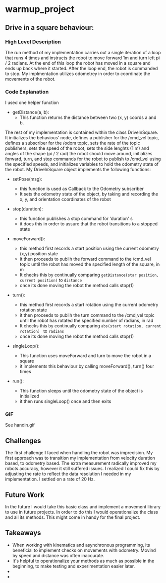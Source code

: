 # warmup_project

## Drive in a square behaviour:

### High Level Description
The run method of my implementation carries out a single iteration of a loop that runs 4 times and instructs the robot to move forward 1m and turn left pi / 2 radians. At the end of this loop the robot has moved in a square and ends up back where it started. After the loop end, the robot is commanded to stop. My implmentation utilizes odometrey in order to coordinate the movements of the robot. 

### Code Explanation
I used one helper function
- getDistance(a, b):
	- This function returns the distance between two (x, y) coords a and b. 

The rest of my implementation is contained within the class DriveInSquare. It initializes the behavious' node, defines a publisher for the /cmd_vel topic, defines a subscriber for the /odom topic, sets the rate of the topic publishers, sets the speed of the robot, sets the side lenghts (1 m) and angles of the shape (pi / 2 rad) the robot should move around, initializes forward, turn, and stop commands for the robot to publish to /cmd_vel using the specified speeds, and initializes variables to hold the odometry state of the robot.
My DriveInSquare object implements the following functions:
- setPose(msg):
	- this function is used as Callback to the Odometry subscriber
	- It sets the odometry state of the object, by taking and recording the x, y, and orientation coordinates of the robot
- stop(duration):
	- this function publishes a stop command for 'duration' s
	- it does this in order to assure that the robot transitions to a stopped state
- moveForward():
	- this method first records a start position using the current odometry (x,y) position state
	- it then proceeds to publih the forward command to the /cmd_vel topic until the robot has moved the specified length of the square, in  m
	- It checks this by continually comparing `getDistance(star position, current position)` to `distance`
	- once its done moving the robot the method calls stop(1)
- turn():
	- this method first records a start rotation using the current odometry rotation state
	- it then proceeds to publih the turn command to the /cmd_vel topic until the robot has rotated the specified number of radians, in rad
	- It checks this by continually comparing `abs(start rotation, current rotation) ` to `radians`
	- once its done moving the robot the method calls stop(1)
- singleLoop():
	- This function uses  moveForward and turn to move the robot in a square
	- it implements this behaviour by calling moveForward(), turn() four times

- run():
	- This function sleeps until the odometry state of the object is initialized
	- it then runs singleLoop() once and then exits
### GIF
See handin.gif

## Challenges
The first challenge I faced when handling the robot was imprecision. My first approach was to transition my implementation from velocity duration based, to odometry based. The extra measurement radically improved my robots accuracy, however it still suffered issues. I realized I could fix this by adjusting the rate to reflect the data resolution I needed in my implementation. I settled on a rate of 20 Hz.

## Future Work
In the future I would take this basic class and implement a movement library to use in future projects. In order to do this I would operationalize the class and all its methods. This might come in handy for the final project.

## Takeaways
- When working with kinematics and asynchronous programming, its beneficial to implement checks on movements with odometry. Movind by speed and distance was often inaccurate.
- It's helpful to operationalize your methods as much as possible in the beginning, to make testing and experimentation easier later.
-
-
